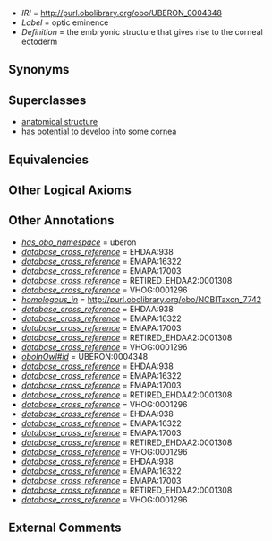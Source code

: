  * *IRI* = http://purl.obolibrary.org/obo/UBERON_0004348
 * *Label* = optic eminence
 * *Definition* = the embryonic structure that gives rise to the corneal ectoderm

## Synonyms


## Superclasses

 * [anatomical structure](../../UBERON/61/UBERON_0000061.md)
 * [has potential to develop into](../../RO/87/RO_0002387.md) some [cornea](../../UBERON/64/UBERON_0000964.md)

## Equivalencies


## Other Logical Axioms


## Other Annotations

 * *[has_obo_namespace](../../ce/oboInOwl#hasOBONamespace.md)* = uberon
 * *[database_cross_reference](../../ef/oboInOwl#hasDbXref.md)* = EHDAA:938
 * *[database_cross_reference](../../ef/oboInOwl#hasDbXref.md)* = EMAPA:16322
 * *[database_cross_reference](../../ef/oboInOwl#hasDbXref.md)* = EMAPA:17003
 * *[database_cross_reference](../../ef/oboInOwl#hasDbXref.md)* = RETIRED_EHDAA2:0001308
 * *[database_cross_reference](../../ef/oboInOwl#hasDbXref.md)* = VHOG:0001296
 * *[homologous_in](../../core#homologous/in/core#homologous_in.md)* = http://purl.obolibrary.org/obo/NCBITaxon_7742
 * *[database_cross_reference](../../ef/oboInOwl#hasDbXref.md)* = EHDAA:938
 * *[database_cross_reference](../../ef/oboInOwl#hasDbXref.md)* = EMAPA:16322
 * *[database_cross_reference](../../ef/oboInOwl#hasDbXref.md)* = EMAPA:17003
 * *[database_cross_reference](../../ef/oboInOwl#hasDbXref.md)* = RETIRED_EHDAA2:0001308
 * *[database_cross_reference](../../ef/oboInOwl#hasDbXref.md)* = VHOG:0001296
 * *[oboInOwl#id](../../id/oboInOwl#id.md)* = UBERON:0004348
 * *[database_cross_reference](../../ef/oboInOwl#hasDbXref.md)* = EHDAA:938
 * *[database_cross_reference](../../ef/oboInOwl#hasDbXref.md)* = EMAPA:16322
 * *[database_cross_reference](../../ef/oboInOwl#hasDbXref.md)* = EMAPA:17003
 * *[database_cross_reference](../../ef/oboInOwl#hasDbXref.md)* = RETIRED_EHDAA2:0001308
 * *[database_cross_reference](../../ef/oboInOwl#hasDbXref.md)* = VHOG:0001296
 * *[database_cross_reference](../../ef/oboInOwl#hasDbXref.md)* = EHDAA:938
 * *[database_cross_reference](../../ef/oboInOwl#hasDbXref.md)* = EMAPA:16322
 * *[database_cross_reference](../../ef/oboInOwl#hasDbXref.md)* = EMAPA:17003
 * *[database_cross_reference](../../ef/oboInOwl#hasDbXref.md)* = RETIRED_EHDAA2:0001308
 * *[database_cross_reference](../../ef/oboInOwl#hasDbXref.md)* = VHOG:0001296
 * *[database_cross_reference](../../ef/oboInOwl#hasDbXref.md)* = EHDAA:938
 * *[database_cross_reference](../../ef/oboInOwl#hasDbXref.md)* = EMAPA:16322
 * *[database_cross_reference](../../ef/oboInOwl#hasDbXref.md)* = EMAPA:17003
 * *[database_cross_reference](../../ef/oboInOwl#hasDbXref.md)* = RETIRED_EHDAA2:0001308
 * *[database_cross_reference](../../ef/oboInOwl#hasDbXref.md)* = VHOG:0001296

## External Comments

